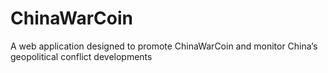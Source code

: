 # ChinaWarCoin
A web application designed to promote ChinaWarCoin and monitor China’s geopolitical conflict developments
